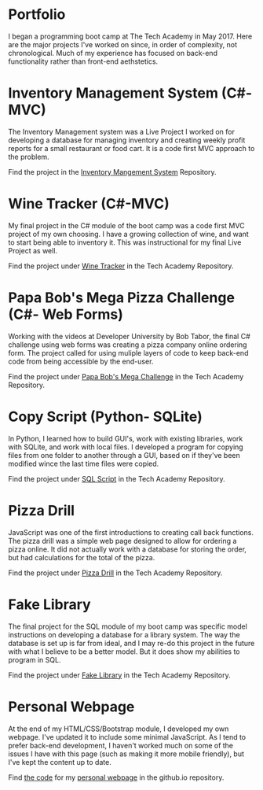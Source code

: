 # Portfolio

I began a programming boot camp at The Tech Academy in May 2017. Here are the major projects I've worked on since, in order of complexity, not chronological. Much of my experience has focused on back-end functionality rather than front-end aethstetics.

# Inventory Management System (C#-MVC)
The Inventory Management system was a Live Project I worked on for developing a database for managing inventory and creating weekly profit reports for a small restaurant or food cart. It is a code first MVC approach to the problem.

Find the project in the <a href="https://github.com/dmcochener/InventoryManagementSystem">Inventory Mangement System</a> Repository.

# Wine Tracker (C#-MVC)
My final project in the C# module of the boot camp was a code first MVC project of my own choosing. I have a growing collection of wine, and want to start being able to inventory it. This was instructional for my final Live Project as well.

Find the project under <a href="https://github.com/dmcochener/TechAcademy/C#Final/WineTracker">Wine Tracker</a> in the Tech Academy Repository.

# Papa Bob's Mega Pizza Challenge (C#- Web Forms)
Working with the videos at Developer University by Bob Tabor, the final C# challenge using web forms was creating a pizza company online ordering form. The project called for using muliple layers of code to keep back-end code from being accessible by the end-user. 

Find the project under <a href="https://github.com/dmcochener/TechAcademy/DevULess12/PapaBobsMegaChallenge">Papa Bob's Mega Challenge</a> in the Tech Academy Repository.

# Copy Script (Python- SQLite)
In Python, I learned how to build GUI's, work with existing libraries, work with SQLite, and work with local files. I developed a program for copying files from one folder to another through a GUI, based on if they've been modified wince the last time files were copied.

Find the project under <a href="https://github.com/dmcochener/TechAcademy/SQLScript">SQL Script</a> in the Tech Academy Repository.

# Pizza Drill
JavaScript was one of the first introductions to creating call back functions. The pizza drill was a simple web page designed to allow for ordering a pizza online. It did not actually work with a database for storing the order, but had calculations for the total of the pizza.

Find the project under <a href="https://github.com/dmcochener/TechAcademy/pizza-drill">Pizza Drill</a> in the Tech Academy Repository.

# Fake Library
The final project for the SQL module of my boot camp was specific model instructions on developing a database for a library system. The way the database is set up is far from ideal, and I may re-do this project in the future with what I believe to be a better model. But it does show my abilities to program in SQL.

Find the project under <a href="https://github.com/dmcochener/TechAcademy/fake_library">Fake Library</a> in the Tech Academy Repository.

# Personal Webpage
At the end of my HTML/CSS/Bootstrap module, I developed my own webpage. I've updated it to include some minimal JavaScript. As I tend to prefer back-end development, I haven't worked much on some of the issues I have with this page (such as making it more mobile friendly), but I've kept the content up to date.

Find <a href="https://github.com/dmcochener/dmcochener.github.io">the code</a> for my <a href="https://dmcochener.github.io">personal webpage</a> in the github.io repository.
